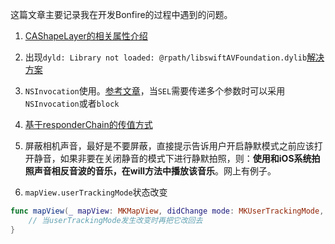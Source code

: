 这篇文章主要记录我在开发Bonfire的过程中遇到的问题。

1. [CAShapeLayer的相关属性介绍](https://www.jianshu.com/p/98ff8012362a) 
2. 出现`dyld: Library not loaded: @rpath/libswiftAVFoundation.dylib`[解决方案](https://www.jianshu.com/p/46c3d65a996b)
3. `NSInvocation`使用。[参考文章](https://my.oschina.net/u/2340880/blog/398552)，当`SEL`需要传递多个参数时可以采用`NSInvocation`或者`block`

4. [基于responderChain的传值方式](https://casatwy.com/responder_chain_communication.html)

5. 屏蔽相机声音，最好是不要屏蔽，直接提示告诉用户开启静默模式之前应该打开静音，如果非要在关闭静音的模式下进行静默拍照，则：**使用和iOS系统拍照声音相反音波的音乐，在will方法中播放该音乐**。网上有例子。

6. `mapView.userTrackingMode`状态改变
```swift
func mapView(_ mapView: MKMapView, didChange mode: MKUserTrackingMode, animated: Bool) {
    // 当userTrackingMode发生改变时再把它改回去
}
```